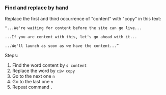 ### Find and replace by hand

Replace the first and third occurrence of "content" with "copy" in this text:

```text
"...We're waiting for content before the site can go live...

...If you are content with this, let's go ahead with it...

...We'll launch as soon as we have the content...”
```

Steps:

1. Find the word content by `s content`
2. Replace the word by `ciw copy`
3. Go to the next one `n`
4. Go to the last one `n`
5. Repeat command `.`

